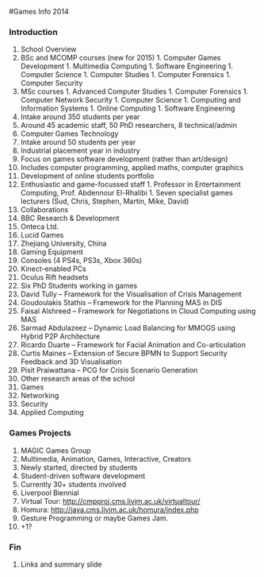 #Games Info 2014

### Introduction

1. School Overview
  1. BSc and MCOMP courses (new for 2015)
    1. Computer Games Development
    1. Multimedia Computing
    1. Software Engineering
    1. Computer Science
    1. Computer Studies
    1. Computer Forensics
    1. Computer Security
  1. MSc courses
    1. Advanced Computer Studies
    1. Computer Forensics
    1. Computer Network Security
    1. Computer Science
    1. Computing and Information Systems
    1. Online Computing
    1. Software Engineering
  1. Intake around 350 students per year
  1. Around 45 academic staff, 50 PhD researchers, 8 technical/admin
1. Computer Games Technology
  1. Intake around 50 students per year
  1. Industrial placement year in industry
  1. Focus on games software development (rather than art/design)
  1. Includes computer programming, applied maths, computer graphics
  1. Development of online students portfolio
  1. Enthusiastic and game-focussed staff
    1. Professor in Entertainment Computing, Prof. Abdennour El-Rhalibi
    1. Seven specialist games lecturers (Sud, Chris, Stephen, Martin, Mike, David)
1. Collaborations
  1. BBC Research & Development
  1. Onteca Ltd.
  1. Lucid Games
  1. Zhejiang University, China
1. Gaming Equipment
  1. Consoles (4 PS4s, PS3s, Xbox 360s)
  1. Kinect-enabled PCs
  1. Oculus Rift headsets
1. Six PhD Students working in games
  1. David Tully – Framework for the Visualisation of Crisis Management
  1. Goudoulakis Stathis – Framework for the Planning MAS in DIS
  1. Faisal Alshreed – Framework for Negotiations in Cloud Computing using MAS
  1. Sarmad Abdulazeez – Dynamic Load Balancing for MMOGS using Hybrid P2P Architecture
  1. Ricardo Duarte – Framework for Facial Animation and Co-articulation
  1. Curtis Maines – Extension of Secure BPMN to Support Security Feedback and 3D Visualisation
  1. Pisit Praiwattana – PCG for Crisis Scenario Generation
1. Other research areas of the school
  1. Games
  1. Networking
  1. Security
  1. Applied Computing

### Games Projects

1. MAGIC Games Group
  1. Multimedia, Animation, Games, Interactive, Creators
  1. Newly started, directed by students
  1. Student-driven software development
  1. Currently 30+ students involved
1. Liverpool Biennial
1. Virtual Tour: http://cmpproj.cms.livjm.ac.uk/virtualtour/
1. Homura: http://java.cms.livjm.ac.uk/homura/index.php
1. Gesture Programming or maybe Games Jam.
1. +1?

### Fin

1. Links and summary slide

